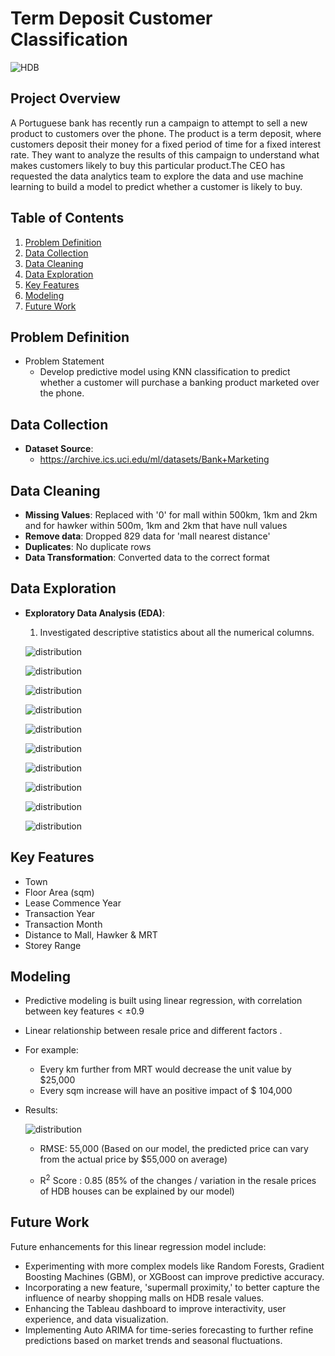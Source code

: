 # Term Deposit Customer Classification

![HDB](./pictures/cover.jpg "HDB")

## Project Overview

A Portuguese bank has recently run a campaign to attempt to sell a new product to customers over the phone. The product is a term deposit, where customers deposit their money for a fixed period of time for a fixed interest rate. They want to analyze the results of this campaign to understand what makes customers likely to buy this particular product.The CEO has requested the data analytics team to explore the data and use machine learning to build a model to predict whether a customer is likely to buy.

## Table of Contents
1. [Problem Definition](#problem-definition)
2. [Data Collection](#data-collection)
3. [Data Cleaning](#data-cleaning)
4. [Data Exploration](#data-exploration)
5. [Key Features](#key-features)
6. [Modeling](#modeling)
7. [Future Work](#future-work)

## Problem Definition
- Problem Statement
  - Develop predictive model using KNN classification to predict whether a customer will purchase a banking product marketed over the phone.


## Data Collection
- **Dataset Source**:
  - https://archive.ics.uci.edu/ml/datasets/Bank+Marketing


## Data Cleaning
- **Missing Values**: Replaced with '0' for mall within 500km, 1km and 2km and for hawker within 500m, 1km and 2km that have null values
- **Remove data**: Dropped 829 data  for 'mall nearest distance'
- **Duplicates**: No duplicate rows 
- **Data Transformation**: Converted data to the correct format
  
## Data Exploration

- **Exploratory Data Analysis (EDA)**: 

  1. Investigated descriptive statistics about all the numerical columns.

    ![distribution](./pictures/descriptive_stats.png "distribution")

    ![distribution](./pictures/2.1.png "distribution")


    ![distribution](./pictures/2.2.png "distribution")
    
    ![distribution](./pictures/3.1.png "distribution")
    
    ![distribution](./pictures/3.2.png "distribution")

    ![distribution](./pictures/4.1.png "distribution")

    ![distribution](./pictures/4.2.png "distribution")
  
    ![distribution](./pictures/4.3.png "distribution")

  
    ![distribution](./pictures/model_1.png "distribution")

    
    ![distribution](./pictures/model_2.png "distribution")
## Key Features
- Town
- Floor Area (sqm) 
- Lease Commence Year 
- Transaction Year 
- Transaction Month 
- Distance to Mall, Hawker & MRT
- Storey Range



## Modeling
- Predictive modeling is built using linear regression, with correlation between key features < ±0.9
- Linear relationship between resale price and different factors .
- For example: 
  - Every km further from MRT would decrease the unit value by $25,000
  - Every sqm increase will have an positive impact of $ 104,000

- Results:

  ![distribution](./pictures/actual_predicted.png "distribution")

  - RMSE: 55,000 (Based on our model, the predicted price can vary from the actual price by $55,000 on average)

  - R<sup>2</sup> Score : 0.85 (85% of the changes / variation in the resale prices of HDB houses can be explained by our model)


## Future Work

Future enhancements for this linear regression model include:
- Experimenting with more complex models like Random Forests, Gradient Boosting Machines (GBM), or XGBoost can improve predictive accuracy.
- Incorporating a new feature, 'supermall proximity,' to better capture the influence of nearby shopping malls on HDB resale values.
- Enhancing the Tableau dashboard to improve interactivity, user experience, and data visualization.
- Implementing Auto ARIMA for time-series forecasting to further refine predictions based on market trends and seasonal fluctuations.
